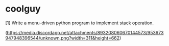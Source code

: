 # coolguy
[1] Write a menu-driven python program to implement stack operation.

(https://media.discordapp.net/attachments/893208060670144573/953673947948396544/unknown.png?width=311&height=662)
